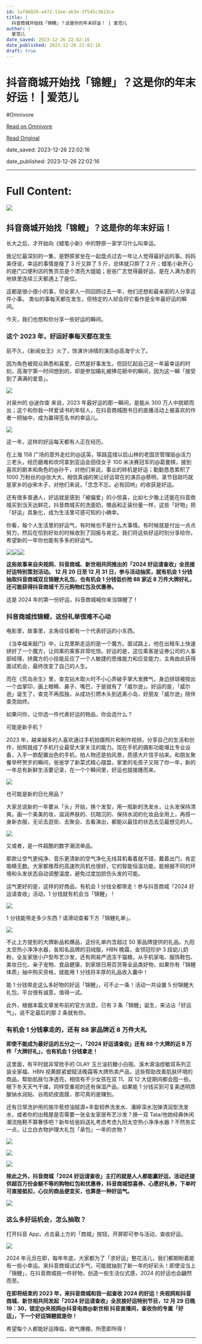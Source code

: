 ```yaml
---
id: 1af86026-a472-11ee-ab3e-3f545c3613ca
title: |
  抖音商城开始找「锦鲤」？这是你的年末好运！ | 爱范儿
author: |
  爱范儿
date_saved: 2023-12-26 22:02:16
date_published: 2023-12-26 22:02:16
draft: true
---
```


# 抖音商城开始找「锦鲤」？这是你的年末好运！ | 爱范儿
#Omnivore

[Read on Omnivore](https://omnivore.app/me/-18ca9933c0e)

[Read Original](https://www.ifanr.com/1571682)

date_saved: 2023-12-26 22:02:16

date_published: 2023-12-26 22:02:16

--- 

# Full Content: 

![](https://proxy-prod.omnivore-image-cache.app/0x0,sMtHSIBqYU-ayt22gGAmXCjzR8xGLbDd6l0bD4m7c-oE/https://s3.ifanr.com/wp-content/uploads/2023/12/224.jpg!720) 

## 抖音商城开始找「锦鲤」？这是你的年末好运！

长大之后，才开始向《蜡笔小新》中的野原一家学习什么叫幸运。

我记忆最深刻的一集，是野原家坐在一起盘点过去一年让人觉得最好运的事。妈妈美伢说，幸运的事情是瘦了 3 斤又胖了 5 斤，总体就只胖了 2 斤；蜡笔小新开心的是门口便利店的售货员是个漂亮大姐姐；爸爸广志觉得最好运，是在人满为患的地铁里连续三天都遇上了座位。

这都是很小很小的事，但全家人一同回顾过去一年，他们还想和最亲密的人分享这件小事。 类似的事每天都在发生，但特定的人却会将它看作是全年最好运的瞬间。

今天，我们也想和你分享一些好运的瞬间。 

### 这个 2023 年，好运好事**每天都在发生**

前不久，《新闻女王》火了，饰演许诗晴的演员@高海宁火了。

因为角色被观众熟悉和喜爱，已然是好事发生。但回忆起自己这一年最幸运的时刻，高海宁第一时间想到的，却是参加婚礼被捧花砸中的瞬间，因为这一瞬「接受到了满满的爱意」。

![](https://proxy-prod.omnivore-image-cache.app/1265x2248,sQNj11vJcf7_KpedDn3W4FhDvy6EQiqyOvQ89PI1Pk1o/https://s3.ifanr.com/wp-content/uploads/2023/12/image1-1.png!720)

对泉州的 @迷你查 来说，2023 年最好运的那一瞬间，是能从 300 万人中脱颖而出；这个和你我一样爱读书的年轻人，在抖音商城图书日的直播活动上被喜欢的作者一把抽中，成为赢得签名书的幸运儿。

![](https://proxy-prod.omnivore-image-cache.app/1265x2248,sSIIdQ4yNUxY1NPiHDYLo0sHwqMuwfCV3DS28lLe4DlI/https://s3.ifanr.com/wp-content/uploads/2023/12/image6.png!720)

这一年，这样的好运每天都有人正在经历。

在上海 158 广场的意外走红的@这英，筚路蓝缕以启山林的老国货管理层@活力三老头，经历磨难和坎坷拿到亚运会田径女子 100 米决赛冠军的@葛曼棋，接到喜欢的剧本和角色的@孙千，对他们来说，事业的转机是好运；勤勤恳恳累积了 1000 万粉丝的@张大大，相信真诚的笑让好运常在的演员@蔡明，录节目刚巧就是家乡的@宋木子，对他们来说，「念念不忘，必有回响」的收获是好运。

还有很多普通人，好运就是感到「被偏爱」的小惊喜，比如七夕晚上还能在抖音商城买到当天达鲜花，抖音商城买的洗面奶，赠品和正装份量一样，这些「好物」把「好运」具象化，成为生活里可感可知的小确幸。

你看，每个人生活里的好运气，有时候也不是什么大事情。有时候就是付出一点点努力，然后在恰到好处的时候收到了回报与肯定。我们将这些好运时刻分享给你，希望新的一年你也能有多多的好运气。

![](https://proxy-prod.omnivore-image-cache.app/1600x700,sJ5iFLCMApSTuVPiUTKMskHWlCeQlwGEVJB6gmmV1mYQ/https://s3.ifanr.com/wp-content/uploads/2023/12/0000003.png!720)![](https://proxy-prod.omnivore-image-cache.app/1600x700,szcS5z6Gk3fvpF7REkF3bmZf7tlSNHD4jamRLW_hL9Mw/https://s3.ifanr.com/wp-content/uploads/2023/12/0000001.png!720)![](https://proxy-prod.omnivore-image-cache.app/1600x700,sqonXJsdZxLAI9VpH4f467rRBOS-cMVjz2VxU3GtG4HU/https://s3.ifanr.com/wp-content/uploads/2023/12/0000002.png!720)

**这些故事来自央视网、抖音商城、新世相共同推出的「2024 好运请查收」全民接好运特别策划活动。** **12 月 20 日至 12 月 31 日，参与活动抽奖，就有机会 1 分钱抽取抖音商城双旦锦鲤大礼包，也有机会 1 分钱低价抢 88 家近 8 万件大牌好礼，还可能获得抖音商城千万元购物红包及优惠券。**

这是 2024 年的第一份好运，抖音商城喊你来当锦鲤了！

### **抖音商城找锦鲤，**这份**礼单很难不心动**

电影里，故事里，主角往往都有一个代表好运的小东西。

《当幸福来敲门》中，让克里斯走运的是一个魔方。面试路上，他在出租车上快速拼好了一个魔方，让同乘的乘客非常吃惊。好运的是，这位乘客是证券公司的人事部经理，拼魔方的小技能反应了一个人敏捷的思维能力和应变能力，主角由此获得面试机会，最终改变了自己的人生。

而在《荒岛余生》里，查克钻木取火时不小心弄破手掌大发脾气，身边排球被按出一个血掌印，画上眼睛、鼻子、嘴巴，于是就有了「威尔逊」。好运的是，「威尔逊」诞生了，查克不再孤独，从成功引燃木头到逃离小岛，好朋友「威尔逊」陪伴查克始终。

如果问你，让你选一件代表好运的物品，你会选什么？

可能是新手机？

2023 年，越来越多的人喜欢通过手机拍摄照片和制作视频，分享自己的生活和创作，拍照就成了手机行业最受大家关注的能力。现在手机的摄影功能堪比专业设备，入手一款配置出色的手机，拍人物还是拍风景，质感大片信手拈来。和朋友聚餐举杯贺岁的瞬间，爸爸学了新菜式精心摆盘，家里的毛孩子又陪了你一年，新的一年总有新鲜生活要记录，在一个个瞬间里，好运也就接踵而来。

![](https://proxy-prod.omnivore-image-cache.app/1260x664,sIibDguTrSUek0MqYD3R1V_jsQzHy_8K9ASX8y4Yz6vc/https://s3.ifanr.com/wp-content/uploads/2023/12/2313.png!720)

也可能是新的日化用品？

大家总说新的一年要从「头」开始，换个发型，用一瓶新的洗发水，让头发保持清爽。画一个美美的妆，滋润养肤的、抗暗沉的、保持水润的化妆品全用上，再搭一身新衣服，无论去逛街、去聚会、去看演出，都能以最佳的状态去见最想见的人。

![](https://proxy-prod.omnivore-image-cache.app/600x400,sXV0GgAUwVHH0CLcAtRqWhWvy8YoyCfh0TXPKSnF4hS8/https://s3.ifanr.com/wp-content/uploads/2023/12/232.png!720)

又或者，是一件超酷的数字潮流单品。

那款让空气更纯净、音乐更清新的空气净化无线耳机看着就不错，戴着出门，肯定吸睛无数。大家都推荐的高速吹风机也很好，它的智能恒温功能，能根据不同的环境和头发状态自动调整温度，避免过度加损伤头发的可能。

运气更好的是，这样的好商品，有机会 1 分钱全都带走！参与抖音商城「2024 好运请查收」活动，1 分钱就有机会当「锦鲤」！

![](https://proxy-prod.omnivore-image-cache.app/1916x1280,s6R-IlHWjJ12dppI3S657WW3GaaTLLBSj4DtsYPiSjeo/https://s3.ifanr.com/wp-content/uploads/2023/12/224.jpg!720)

1 分钱能带走多少东西？请滑动查看下方「锦鲤礼单」。

![](https://proxy-prod.omnivore-image-cache.app/2300x1133,sZOiPov7ukJM_hGuGW-ol3ZE6ZAVC3g8LiKf0omHAmzY/https://s3.ifanr.com/wp-content/uploads/2023/12/0000-.png!720)

不止上方提到的大牌新品和爆品，这份礼单内含超过 50 家品牌提供的礼品。九阳太空热小净净水器，各知名品牌的羽绒服，HBN 晚霜，金领冠珍护 3 段幼儿奶粉，全友家居小户型布艺沙发，还有网易严选冻干猫粮，从手机家电、服饰鞋包、美妆日化、亲子宠物、食品健康，到家居日用百货等全品类好物，如果你有「锦鲤体质」抽中购买资格，就能用 1 分钱将丰厚的礼品收入囊中！

能 1 分钱带走这么多好物的好运「锦鲤」，可不止一条！活动一共设置 5 份锦鲤大礼包，平台很有诚意，值得一试。

此外，根据本篇文章发布前的官方消息，已有 3 条「锦鲤」诞生，来沾沾「好运气」，说不定最后的那 2 条就有你。

### 有机会 1 分钱拿走的，还有 88 家品牌近 8 万件大礼

**即使不能成为最好运的五分之一，「2024 好运请查收」还有 88 个大牌的近 8 万件「大牌好礼」，也有机会 1 分钱拿走！** 

这里面，有平时就非常抢手的 OLAY 玉兰油抗糖小白瓶、溪木源油痘敏双系列正装全家福、HBN 视黄醇紧塑赋活晚霜等大牌热卖产品，这些帮助改善肌肤环境的商品，帮助肌肤匀净透亮，相信有不少女孩在双 11、双 12 大促期间都会囤一些。眼下冬天天气干燥，同样受重视的还有保湿产品，如果能 1 分钱买到可复美透明质酸钠水润贴、谷雨奶皮面膜，那可真的是赚到。

还有日常洗护用的施华惹控油赋源+丰盈韧养洗发水、潘婷深水泡弹清润型洗发水，或者你的出租屋是否需要一张全友家居布艺沙发？换一双 Tata/他她经典休闲潮流拖鞋不算奢侈吧？新年给爸妈送礼考虑考虑九阳太空热小净净水器？不然务实一点，让立白衣物护理大礼包「承包」一年的衣物？

![](https://proxy-prod.omnivore-image-cache.app/1200x600,se0vGmwJv6NSvfcMZqij1IElWxY4tXx_wBqRpGIHoiB4/https://s3.ifanr.com/wp-content/uploads/2023/12/0000003.jpg!720)

![](https://proxy-prod.omnivore-image-cache.app/1200x1200,sHvJsV_RGk0MlrOUAONPnSsYh0o9I2bBEq80HxoAUt-I/https://s3.ifanr.com/wp-content/uploads/2023/12/0000001.jpg!720)

![](https://proxy-prod.omnivore-image-cache.app/1200x1200,sxVjstt51SGe3khCMZHdAA05vl9-jV0uEU3eB7SxNf_0/https://s3.ifanr.com/wp-content/uploads/2023/12/0000002.jpg!720)

**除此之外，抖音商城「2024 好运请查收」主打的就是人人都能赢好运，活动还提供超百万份金额不等的购物红包和优惠券，抖音商城惊喜券、心愿好礼券，下单时可直接抵扣，心仪的商品便宜买，也算是一种好运气。**

![](https://proxy-prod.omnivore-image-cache.app/1415x954,sOP9E9DXJ5Nc06I-NN6QBtRNWeSK370ZlfUZBdmkQb-8/https://s3.ifanr.com/wp-content/uploads/2023/12/0000-.jpg!720)

### **这么多好运机会，怎么抽取？**

打开抖音 App，点击最上方的「商城」按钮，开屏即可参与活动，查收好运。

![](https://proxy-prod.omnivore-image-cache.app/948x954,s3Bym4TO9zqjmRuIr1FjC73Nw1LzDRuRXyPAnSWG5d-E/https://s3.ifanr.com/wp-content/uploads/2023/12/223.jpg!720)

2024 年元旦在即，每年年底，大家都为了「求好运」整花活儿，我们都期盼着能有一些小幸运。来抖音商城试试手气，可能就抽到了新一年的好彩头！即使没当上「锦鲤」，在抖音商城挑一件好物，创造一些生活仪式感，2024 的好运也会翩然而至。

**在即将结束的 2023 年，来抖音商城和我一起查收 2024 的好运！央视网和抖音商城、新世相共同发起「2024 好运请查收」全民接好运特别节目，12 月 29 日晚 19：30，锁定@央视网@抖音电商@新世相 抖音直播间，查收你的专属「好运」，下一个好运锦鲤就是你！**

希望每个人都能好运降临，欧气爆棚，所愿即所得！

---

